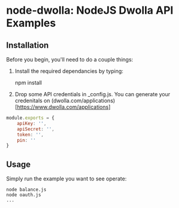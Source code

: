 # node-dwolla: NodeJS Dwolla API Examples

## Installation

Before you begin, you'll need to do a couple things:
1. Install the required dependancies by typing:
    
    npm install

2. Drop some API credentials in _config.js. You can generate your credenitals on (dwolla.com/applications)[https://www.dwolla.com/applications]
```javascript    
module.exports = {
    apiKey: '',
    apiSecret: '',
    token: '',
    pin: ''
}
```
    
## Usage

Simply run the example you want to see operate:

    node balance.js
    node oauth.js
    ...